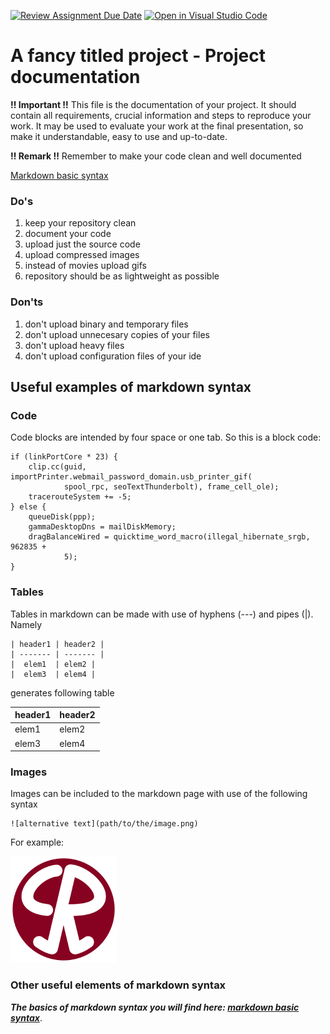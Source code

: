 [![Review Assignment Due Date](https://classroom.github.com/assets/deadline-readme-button-22041afd0340ce965d47ae6ef1cefeee28c7c493a6346c4f15d667ab976d596c.svg)](https://classroom.github.com/a/HkJ1hbvp)
[![Open in Visual Studio Code](https://classroom.github.com/assets/open-in-vscode-2e0aaae1b6195c2367325f4f02e2d04e9abb55f0b24a779b69b11b9e10269abc.svg)](https://classroom.github.com/online_ide?assignment_repo_id=16398471&assignment_repo_type=AssignmentRepo)
# A fancy titled project - Project documentation

__:bangbang: Important :bangbang:__  This file is the documentation of your project. It should contain all requirements, crucial information and steps to reproduce your work. It may be used to evaluate your work at the final presentation, so make it understandable, easy to use and up-to-date.

__:bangbang: Remark :bangbang:__  Remember to make your code clean and well documented

[Markdown basic syntax](https://www.markdownguide.org/basic-syntax/)

### Do's

1. keep your repository clean
2. document your code 
3. upload just the source code
4. upload compressed images
5. instead of movies upload gifs
6. repository should be as lightweight as possible

### Don'ts

1. don't upload binary and temporary files
2. don't upload unnecesary copies of your files
3. don't upload heavy files
4. don't upload configuration files of your ide



## Useful examples of markdown syntax

### Code

Code blocks are intended by four space or one tab. So this is a block code:

    if (linkPortCore * 23) {
        clip.cc(guid, importPrinter.webmail_password_domain.usb_printer_gif(
                spool_rpc, seoTextThunderbolt), frame_cell_ole);
        tracerouteSystem += -5;
    } else {
        queueDisk(ppp);
        gammaDesktopDns = mailDiskMemory;
        dragBalanceWired = quicktime_word_macro(illegal_hibernate_srgb, 962835 +
                5);
    }
    

### Tables

Tables in markdown can be made with use of hyphens (---) and pipes (|). Namely

    | header1 | header2 |
    | ------- | ------- |
    |  elem1  | elem2 |
    |  elem3  | elem4 |

generates following table 

| header1 | header2 |
| ------- | ------- |
|  elem1  | elem2 |
|  elem3  | elem4 |

### Images
Images can be included to the markdown page with use of the following syntax 
    
    ![alternative text](path/to/the/image.png)

For example:

![cyrobek](images/CyRobek.png "load image to markdown file")

### Other useful elements of markdown syntax

___The basics of markdown syntax you will find here: [markdown basic syntax](https://www.markdownguide.org/basic-syntax/)___.